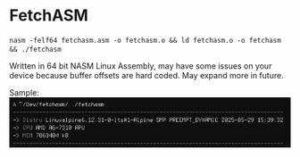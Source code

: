 # FetchASM
```
nasm -felf64 fetchasm.asm -o fetchasm.o && ld fetchasm.o -o fetchasm && ./fetchasm
```
Written in 64 bit NASM Linux Assembly, may have some issues on your device because buffer offsets are hard coded.
May expand more in future.

Sample:
![alt text](https://raw.githubusercontent.com/TripleRestriction/FetchASM/refs/heads/main/sample.png)
